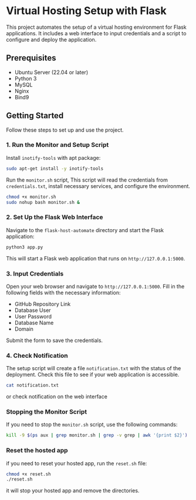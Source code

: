 
# Virtual Hosting Setup with Flask

This project automates the setup of a virtual hosting environment for Flask applications. It includes a web interface to input credentials and a script to configure and deploy the application.

## Prerequisites

- Ubuntu Server (22.04 or later)
- Python 3
- MySQL
- Nginx
- Bind9

## Getting Started

Follow these steps to set up and use the project.

### 1. Run the Monitor and Setup Script

Install `inotify-tools` with apt package:

```bash
sudo apt-get install -y inotify-tools
```

Run the `monitor.sh` script, This script will read the credentials from `credentials.txt`, install necessary services, and configure the environment.

```bash
chmod +x monitor.sh
sudo nohup bash monitor.sh &
```

### 2. Set Up the Flask Web Interface

Navigate to the `flask-host-automate` directory and start the Flask application:

```bash
python3 app.py
```

This will start a Flask web application that runs on `http://127.0.0.1:5000`.

### 3. Input Credentials

Open your web browser and navigate to `http://127.0.0.1:5000`. Fill in the following fields with the necessary information:
- GitHub Repository Link
- Database User
- User Password
- Database Name
- Domain

Submit the form to save the credentials.

### 4. Check Notification

The setup script will create a file `notification.txt` with the status of the deployment. Check this file to see if your web application is accessible.

```bash
cat notification.txt
```

or check notification on the web interface

### Stopping the Monitor Script

If you need to stop the `monitor.sh` script, use the following commands:

```bash
kill -9 $(ps aux | grep monitor.sh | grep -v grep | awk '{print $2}')
```

### Reset the hosted app

if you need to reset your hosted app, run the `reset.sh` file:

```bash
chmod +x reset.sh
./reset.sh
```

it will stop your hosted app and remove the directories.
